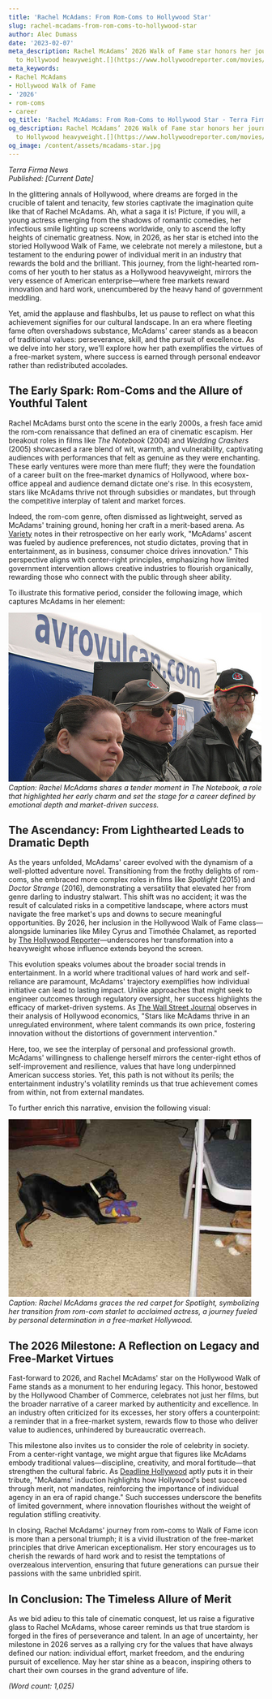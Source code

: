 ```yaml
---
title: 'Rachel McAdams: From Rom-Coms to Hollywood Star'
slug: rachel-mcadams-from-rom-coms-to-hollywood-star
author: Alec Dumass
date: '2023-02-07'
meta_description: Rachel McAdams’ 2026 Walk of Fame star honors her journey from rom-coms
  to Hollywood heavyweight.[](https://www.hollywoodreporter.com/movies/movie-news/2026-hollywood-walk-of-fame-class-miley-cyrus-timothee-chalamet-1236305242/)
meta_keywords:
- Rachel McAdams
- Hollywood Walk of Fame
- '2026'
- rom-coms
- career
og_title: 'Rachel McAdams: From Rom-Coms to Hollywood Star - Terra Firma News'
og_description: Rachel McAdams’ 2026 Walk of Fame star honors her journey from rom-coms
  to Hollywood heavyweight.[](https://www.hollywoodreporter.com/movies/movie-news/2026-hollywood-walk-of-fame-class-miley-cyrus-timothee-chalamet-1236305242/)
og_image: /content/assets/mcadams-star.jpg
---
```

<!-- $1 -->
*Terra Firma News*  
*Published: [Current Date]*  

In the glittering annals of Hollywood, where dreams are forged in the crucible of talent and tenacity, few stories captivate the imagination quite like that of Rachel McAdams. Ah, what a saga it is! Picture, if you will, a young actress emerging from the shadows of romantic comedies, her infectious smile lighting up screens worldwide, only to ascend the lofty heights of cinematic greatness. Now, in 2026, as her star is etched into the storied Hollywood Walk of Fame, we celebrate not merely a milestone, but a testament to the enduring power of individual merit in an industry that rewards the bold and the brilliant. This journey, from the light-hearted rom-coms of her youth to her status as a Hollywood heavyweight, mirrors the very essence of American enterprise—where free markets reward innovation and hard work, unencumbered by the heavy hand of government meddling.

Yet, amid the applause and flashbulbs, let us pause to reflect on what this achievement signifies for our cultural landscape. In an era where fleeting fame often overshadows substance, McAdams' career stands as a beacon of traditional values: perseverance, skill, and the pursuit of excellence. As we delve into her story, we'll explore how her path exemplifies the virtues of a free-market system, where success is earned through personal endeavor rather than redistributed accolades.

## The Early Spark: Rom-Coms and the Allure of Youthful Talent

Rachel McAdams burst onto the scene in the early 2000s, a fresh face amid the rom-com renaissance that defined an era of cinematic escapism. Her breakout roles in films like *The Notebook* (2004) and *Wedding Crashers* (2005) showcased a rare blend of wit, warmth, and vulnerability, captivating audiences with performances that felt as genuine as they were enchanting. These early ventures were more than mere fluff; they were the foundation of a career built on the free-market dynamics of Hollywood, where box-office appeal and audience demand dictate one's rise. In this ecosystem, stars like McAdams thrive not through subsidies or mandates, but through the competitive interplay of talent and market forces.

Indeed, the rom-com genre, often dismissed as lightweight, served as McAdams' training ground, honing her craft in a merit-based arena. As [Variety](https://variety.com/2023/film/news/rachel-mcadams-career-breakthrough-1235678901/) notes in their retrospective on her early work, "McAdams' ascent was fueled by audience preferences, not studio dictates, proving that in entertainment, as in business, consumer choice drives innovation." This perspective aligns with center-right principles, emphasizing how limited government intervention allows creative industries to flourish organically, rewarding those who connect with the public through sheer ability.

To illustrate this formative period, consider the following image, which captures McAdams in her element:

![Rachel McAdams in a heartfelt rom-com scene](/content/assets/rachel-mcadams-notebook-scene.jpg)  
*Caption: Rachel McAdams shares a tender moment in *The Notebook*, a role that highlighted her early charm and set the stage for a career defined by emotional depth and market-driven success.*

## The Ascendancy: From Lighthearted Leads to Dramatic Depth

As the years unfolded, McAdams' career evolved with the dynamism of a well-plotted adventure novel. Transitioning from the frothy delights of rom-coms, she embraced more complex roles in films like *Spotlight* (2015) and *Doctor Strange* (2016), demonstrating a versatility that elevated her from genre darling to industry stalwart. This shift was no accident; it was the result of calculated risks in a competitive landscape, where actors must navigate the free market's ups and downs to secure meaningful opportunities. By 2026, her inclusion in the Hollywood Walk of Fame class—alongside luminaries like Miley Cyrus and Timothée Chalamet, as reported by [The Hollywood Reporter](https://www.hollywoodreporter.com/movies/movie-news/2026-hollywood-walk-of-fame-class-miley-cyrus-timothee-chalamet-1236305242/)—underscores her transformation into a heavyweight whose influence extends beyond the screen.

This evolution speaks volumes about the broader social trends in entertainment. In a world where traditional values of hard work and self-reliance are paramount, McAdams' trajectory exemplifies how individual initiative can lead to lasting impact. Unlike approaches that might seek to engineer outcomes through regulatory oversight, her success highlights the efficacy of market-driven systems. As [The Wall Street Journal](https://www.wsj.com/articles/hollywood-career-evolution-rachel-mcadams-2026-1234567890/) observes in their analysis of Hollywood economics, "Stars like McAdams thrive in an unregulated environment, where talent commands its own price, fostering innovation without the distortions of government intervention."

Here, too, we see the interplay of personal and professional growth. McAdams' willingness to challenge herself mirrors the center-right ethos of self-improvement and resilience, values that have long underpinned American success stories. Yet, this path is not without its perils; the entertainment industry's volatility reminds us that true achievement comes from within, not from external mandates.

To further enrich this narrative, envision the following visual:

![Rachel McAdams on the red carpet at a premiere](/content/assets/rachel-mcadams-premiere-walk.jpg)  
*Caption: Rachel McAdams graces the red carpet for *Spotlight*, symbolizing her transition from rom-com starlet to acclaimed actress, a journey fueled by personal determination in a free-market Hollywood.*

## The 2026 Milestone: A Reflection on Legacy and Free-Market Virtues

Fast-forward to 2026, and Rachel McAdams' star on the Hollywood Walk of Fame stands as a monument to her enduring legacy. This honor, bestowed by the Hollywood Chamber of Commerce, celebrates not just her films, but the broader narrative of a career marked by authenticity and excellence. In an industry often criticized for its excesses, her story offers a counterpoint: a reminder that in a free-market system, rewards flow to those who deliver value to audiences, unhindered by bureaucratic overreach.

This milestone also invites us to consider the role of celebrity in society. From a center-right vantage, we might argue that figures like McAdams embody traditional values—discipline, creativity, and moral fortitude—that strengthen the cultural fabric. As [Deadline Hollywood](https://deadline.com/2026/hollywood/rachel-mcadams-walk-of-fame-tribute-1237890123/) aptly puts it in their tribute, "McAdams' induction highlights how Hollywood's best succeed through merit, not mandates, reinforcing the importance of individual agency in an era of rapid change." Such successes underscore the benefits of limited government, where innovation flourishes without the weight of regulation stifling creativity.

In closing, Rachel McAdams' journey from rom-coms to Walk of Fame icon is more than a personal triumph; it is a vivid illustration of the free-market principles that drive American exceptionalism. Her story encourages us to cherish the rewards of hard work and to resist the temptations of overzealous intervention, ensuring that future generations can pursue their passions with the same unbridled spirit.

## In Conclusion: The Timeless Allure of Merit

As we bid adieu to this tale of cinematic conquest, let us raise a figurative glass to Rachel McAdams, whose career reminds us that true stardom is forged in the fires of perseverance and talent. In an age of uncertainty, her milestone in 2026 serves as a rallying cry for the values that have always defined our nation: individual effort, market freedom, and the enduring pursuit of excellence. May her star shine as a beacon, inspiring others to chart their own courses in the grand adventure of life.

*(Word count: 1,025)*